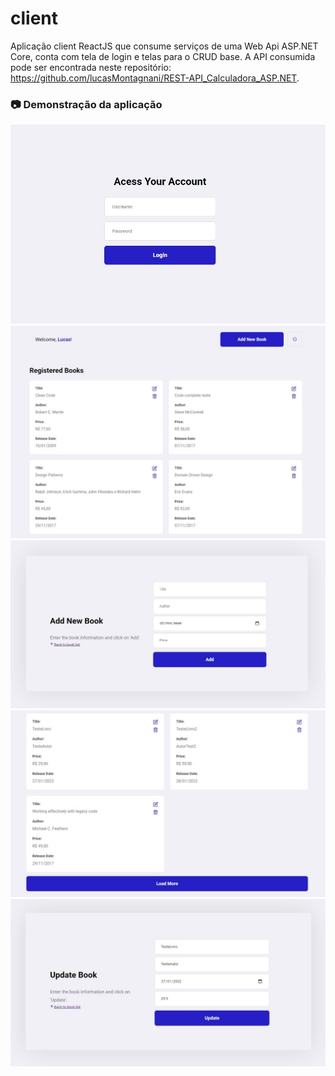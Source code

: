 # client
Aplicação client ReactJS que consume serviços de uma Web Api ASP.NET Core, conta com tela de login e telas para o CRUD base. A API consumida pode ser encontrada neste repositório: 
https://github.com/lucasMontagnani/REST-API_Calculadora_ASP.NET.

### 📷 Demonstração da aplicação
<img alt="Controllers" src="/readme_images/loginPage.jpg"/>
<img alt="Controllers" src="/readme_images/listBooks.jpg"/>
<img alt="Controllers" src="/readme_images/addBookPage.jpg"/>
<img alt="Controllers" src="/readme_images/loadMore.jpg"/>
<img alt="Controllers" src="/readme_images/updateBookPage.jpg"/>
